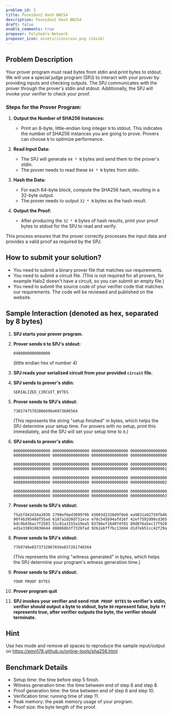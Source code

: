 ```yaml
---
problem_id: 5
title: Poseidon2 Hash BN254
description: Poseidon2 Hash BN254
draft: false
enable_comments: true
proposer: Polyhedra Network
proposer_icon: assets/icons/xxx.png (24x24)
---
```


## Problem Description

Your prover program must read bytes from stdin and print bytes to stdout. We will use a special judge program (SPJ) to interact with your prover by providing inputs and checking outputs. The SPJ communicates with the prover through the prover's stdin and stdout. Additionally, the SPJ will invoke your verifier to check your proof.

### Steps for the Prover Program:

1. **Output the Number of SHA256 Instances:**

   - Print an 8-byte, little-endian long integer `N` to stdout. This indicates the number of SHA256 instances you are going to prove. Provers can choose `N` to optimize performance.

2. **Read Input Data:**

   - The SPJ will generate `64 * N` bytes and send them to the prover's stdin.
   - The prover needs to read these `64 * N` bytes from stdin.

3. **Hash the Data:**

   - For each 64-byte block, compute the SHA256 hash, resulting in a 32-byte output.
   - The prover needs to output `32 * N` bytes as the hash result.

4. **Output the Proof:**
   - After producing the `32 * N` bytes of hash results, print your proof bytes to stdout for the SPJ to read and verify.

This process ensures that the prover correctly processes the input data and provides a valid proof as required by the SPJ.

## How to submit your solution?

- You need to submit a binary prover file that matches our requirements.
- You need to submit a circuit file. (This is not required for all provers, for example Halo2 doesn't have a circuit, so you can submit an empty file.)
- You need to submit the source code of your verifier code that matches our requirements. The code will be reviewed and published on the website.

## Sample Interaction (denoted as hex, separated by 8 bytes)

1. **SPJ starts your prover program.**

2. **Prover sends `N` to SPJ's stdout:**

   ```
   0400000000000000
   ```

   (little endian hex of number 4)

3. **SPJ reads your serialized circuit from your provided `circuit` file.**

4. **SPJ sends to prover's stdin:**

   ```
   SERIALIZED_CIRCUIT_BYTES
   ```

5. **Prover sends to SPJ's stdout:**

   ```
   73657475702066696e6973686564
   ```

   (This represents the string "setup finished" in bytes, which helps the SPJ determine your setup time. For provers with no setup, print this immediately, and the SPJ will set your setup time to `0`.)

6. **SPJ sends to prover's stdin:**

   ```
   0000000000000000 0000000000000000 0000000000000000 0000000000000000
   0000000000000000 0000000000000000 0000000000000000 0000000000000000

   0000000000000000 0000000000000000 0000000000000000 0000000000000000
   0000000000000000 0000000000000000 0000000000000000 0000000000000001

   0000000000000000 0000000000000000 0000000000000000 0000000000000000
   0000000000000000 0000000000000000 0000000000000000 0000000000000002

   0000000000000000 0000000000000000 0000000000000000 0000000000000000
   0000000000000000 0000000000000000 0000000000000000 0000000000000003
   ```

7. **Prover sends to SPJ's stdout:**

   ```
   f5a5fd42d16a2030 2798ef6ed309979b 43003d2320d9f0e8 ea9831a92759fb4b
   90f4b39548df55ad 6187a1d20d731ece e78c545b94afd16f 42ef7592d99cd365
   bdc9bd36ac7f2583 51c81a3155a19ea5 837b6ef164074f01 89d876a5ec17f920
   ed1e338910836644 d88868b3f7326fad 9262abff7bc13dd4 d1d7eb51cc42f29a
   ```

8. **Prover sends to SPJ's stdout:**

   ```
   7769746e6573732067656e657261746564
   ```

   (This represents the string "witness generated" in bytes, which helps the SPJ determine your program's witness generation time.)

9. **Prover sends to SPJ's stdout:**

   ```
   YOUR PROOF BYTES
   ```

10. **Prover program quit**

11. **SPJ invokes your verifier and send `YOUR PROOF BYTES` to verifier's stdin, verifier should output a byte to stdout, byte `00` represent false, byte `ff` represents true, after verifier outputs the byte, the verifier should terminate.**

## Hint

Use hex mode and remove all spaces to reproduce the sample input/output on https://emn178.github.io/online-tools/sha256.html

## Benchmark Details

- Setup time: the time before step 5 finish.
- Witness generation time: the time between end of step 6 and step 8.
- Proof generation time: the time between end of step 6 and step 10.
- Verification time: running time of step 11.
- Peak memory: the peak memory usage of your program.
- Proof size: the byte length of the proof.
